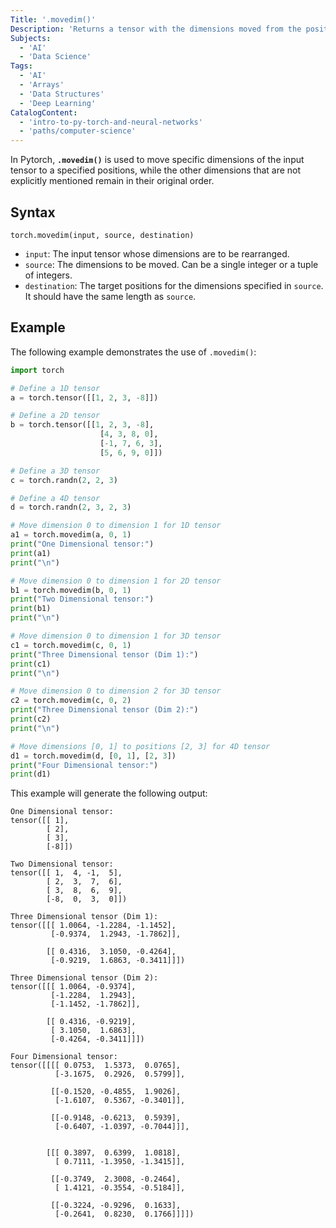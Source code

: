 ```yaml
---
Title: '.movedim()'
Description: 'Returns a tensor with the dimensions moved from the positions specified in source to the positions specified in destination.'
Subjects:
  - 'AI'
  - 'Data Science'
Tags:
  - 'AI'
  - 'Arrays'
  - 'Data Structures'
  - 'Deep Learning'
CatalogContent:
  - 'intro-to-py-torch-and-neural-networks'
  - 'paths/computer-science'
---
```


In Pytorch, **`.movedim()`** is used to move specific dimensions of the input tensor to a specified positions, while the other dimensions that are not explicitly mentioned remain in their original order.

## Syntax

```pseudo
torch.movedim(input, source, destination)
```

- `input`: The input tensor whose dimensions are to be rearranged.
- `source`: The dimensions to be moved. Can be a single integer or a tuple of integers.
- `destination`: The target positions for the dimensions specified in `source`. It should have the same length as `source`.

## Example

The following example demonstrates the use of `.movedim()`:

```py
import torch

# Define a 1D tensor
a = torch.tensor([[1, 2, 3, -8]])

# Define a 2D tensor
b = torch.tensor([[1, 2, 3, -8],
                    [4, 3, 8, 0],
                    [-1, 7, 6, 3],
                    [5, 6, 9, 0]])

# Define a 3D tensor
c = torch.randn(2, 2, 3)

# Define a 4D tensor
d = torch.randn(2, 3, 2, 3)

# Move dimension 0 to dimension 1 for 1D tensor
a1 = torch.movedim(a, 0, 1)
print("One Dimensional tensor:")
print(a1)
print("\n")

# Move dimension 0 to dimension 1 for 2D tensor
b1 = torch.movedim(b, 0, 1)
print("Two Dimensional tensor:")
print(b1)
print("\n")

# Move dimension 0 to dimension 1 for 3D tensor
c1 = torch.movedim(c, 0, 1)
print("Three Dimensional tensor (Dim 1):")
print(c1)
print("\n")

# Move dimension 0 to dimension 2 for 3D tensor
c2 = torch.movedim(c, 0, 2)
print("Three Dimensional tensor (Dim 2):")
print(c2)
print("\n")

# Move dimensions [0, 1] to positions [2, 3] for 4D tensor
d1 = torch.movedim(d, [0, 1], [2, 3])
print("Four Dimensional tensor:")
print(d1)
```

This example will generate the following output:

```shell
One Dimensional tensor:
tensor([[ 1],
        [ 2],
        [ 3],
        [-8]])

Two Dimensional tensor:
tensor([[ 1,  4, -1,  5],
        [ 2,  3,  7,  6],
        [ 3,  8,  6,  9],
        [-8,  0,  3,  0]])

Three Dimensional tensor (Dim 1):
tensor([[[ 1.0064, -1.2284, -1.1452],
         [-0.9374,  1.2943, -1.7862]],

        [[ 0.4316,  3.1050, -0.4264],
         [-0.9219,  1.6863, -0.3411]]])

Three Dimensional tensor (Dim 2):
tensor([[[ 1.0064, -0.9374],
         [-1.2284,  1.2943],
         [-1.1452, -1.7862]],

        [[ 0.4316, -0.9219],
         [ 3.1050,  1.6863],
         [-0.4264, -0.3411]]])

Four Dimensional tensor:
tensor([[[[ 0.0753,  1.5373,  0.0765],
          [-3.1675,  0.2926,  0.5799]],

         [[-0.1520, -0.4855,  1.9026],
          [-1.6107,  0.5367, -0.3401]],

         [[-0.9148, -0.6213,  0.5939],
          [-0.6407, -1.0397, -0.7044]]],


        [[[ 0.3897,  0.6399,  1.0818],
          [ 0.7111, -1.3950, -1.3415]],

         [[-0.3749,  2.3008, -0.2464],
          [ 1.4121, -0.3554, -0.5184]],

         [[-0.3224, -0.9296,  0.1633],
          [-0.2641,  0.8230,  0.1766]]]])
```